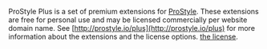 ProStyle Plus is a set of premium extensions for [ProStyle](http://prostyle.io). These extensions are free for personal use and may be licensed commercially per website domain name.  See [http://prostyle.io/plus](http://prostyle.io/plus) for more information about the extensions and the license options. [the license]().
